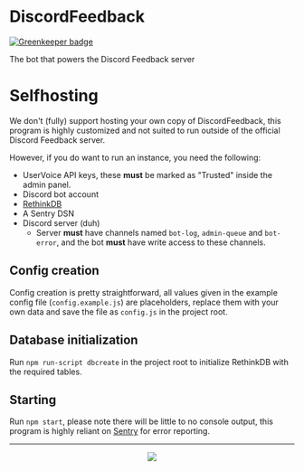 # DiscordFeedback

[![Greenkeeper badge](https://badges.greenkeeper.io/Dougley/DiscordFeedback.svg)](https://greenkeeper.io/)

The bot that powers the Discord Feedback server

# Selfhosting
We don't (fully) support hosting your own copy of DiscordFeedback, this program is highly customized and not suited to run outside of the official Discord Feedback server.

However, if you do want to run an instance, you need the following:

- UserVoice API keys, these **must** be marked as "Trusted" inside the admin panel.
- Discord bot account
- [RethinkDB](https://www.rethinkdb.com)
- A Sentry DSN
- Discord server (duh)
  - Server **must** have channels named `bot-log`, `admin-queue` and `bot-error`, and the bot **must** have write access to these channels.
  
## Config creation
Config creation is pretty straightforward, all values given in the example config file (`config.example.js`) are placeholders, replace them with your own data and save the file as `config.js` in the project root.

## Database initialization
Run `npm run-script dbcreate` in the project root to initialize RethinkDB with the required tables.

## Starting
Run `npm start`, please note there will be little to no console output, this program is highly reliant on [Sentry](https://sentry.io) for error reporting.

---

<p align="center">
  <a href="https://discord.gg/discord-feedback"><img src="https://discordapp.com/api/v7/guilds/268811439588900865/widget.png?style=banner3"></a>
</p>
